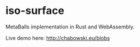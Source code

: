 # iso-surface

MetaBalls implementation in Rust and WebAssembly.

Live demo here: http://chabowski.eu/blobs
